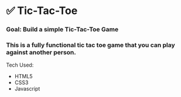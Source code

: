 # ✅ Tic-Tac-Toe 

### Goal: Build a simple Tic-Tac-Toe Game

### This is a fully functional tic tac toe game that you can play against another person.



Tech Used:
- HTML5
- CSS3
- Javascript
```
